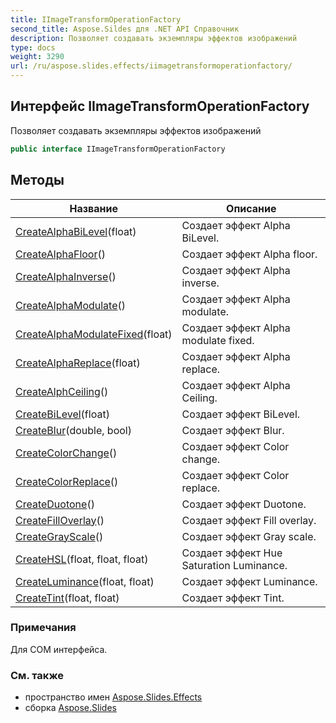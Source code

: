 ```yaml
---
title: IImageTransformOperationFactory
second_title: Aspose.Sildes для .NET API Справочник
description: Позволяет создавать экземпляры эффектов изображений
type: docs
weight: 3290
url: /ru/aspose.slides.effects/iimagetransformoperationfactory/
---
```


## Интерфейс IImageTransformOperationFactory

Позволяет создавать экземпляры эффектов изображений

```csharp
public interface IImageTransformOperationFactory
```

## Методы

| Название | Описание |
| --- | --- |
| [CreateAlphaBiLevel](../../aspose.slides.effects/iimagetransformoperationfactory/createalphabilevel)(float) | Создает эффект Alpha BiLevel. |
| [CreateAlphaFloor](../../aspose.slides.effects/iimagetransformoperationfactory/createalphafloor)() | Создает эффект Alpha floor. |
| [CreateAlphaInverse](../../aspose.slides.effects/iimagetransformoperationfactory/createalphainverse)() | Создает эффект Alpha inverse. |
| [CreateAlphaModulate](../../aspose.slides.effects/iimagetransformoperationfactory/createalphamodulate)() | Создает эффект Alpha modulate. |
| [CreateAlphaModulateFixed](../../aspose.slides.effects/iimagetransformoperationfactory/createalphamodulatefixed)(float) | Создает эффект Alpha modulate fixed. |
| [CreateAlphaReplace](../../aspose.slides.effects/iimagetransformoperationfactory/createalphareplace)(float) | Создает эффект Alpha replace. |
| [CreateAlphCeiling](../../aspose.slides.effects/iimagetransformoperationfactory/createalphceiling)() | Создает эффект Alpha Ceiling. |
| [CreateBiLevel](../../aspose.slides.effects/iimagetransformoperationfactory/createbilevel)(float) | Создает эффект BiLevel. |
| [CreateBlur](../../aspose.slides.effects/iimagetransformoperationfactory/createblur)(double, bool) | Создает эффект Blur. |
| [CreateColorChange](../../aspose.slides.effects/iimagetransformoperationfactory/createcolorchange)() | Создает эффект Color change. |
| [CreateColorReplace](../../aspose.slides.effects/iimagetransformoperationfactory/createcolorreplace)() | Создает эффект Color replace. |
| [CreateDuotone](../../aspose.slides.effects/iimagetransformoperationfactory/createduotone)() | Создает эффект Duotone. |
| [CreateFillOverlay](../../aspose.slides.effects/iimagetransformoperationfactory/createfilloverlay)() | Создает эффект Fill overlay. |
| [CreateGrayScale](../../aspose.slides.effects/iimagetransformoperationfactory/creategrayscale)() | Создает эффект Gray scale. |
| [CreateHSL](../../aspose.slides.effects/iimagetransformoperationfactory/createhsl)(float, float, float) | Создает эффект Hue Saturation Luminance. |
| [CreateLuminance](../../aspose.slides.effects/iimagetransformoperationfactory/createluminance)(float, float) | Создает эффект Luminance. |
| [CreateTint](../../aspose.slides.effects/iimagetransformoperationfactory/createtint)(float, float) | Создает эффект Tint. |

### Примечания

Для COM интерфейса.

### См. также

* пространство имен [Aspose.Slides.Effects](../../aspose.slides.effects)
* сборка [Aspose.Slides](../../)

<!-- DO NOT EDIT: сгенерировано xmldocmd для Aspose.Slides.dll -->